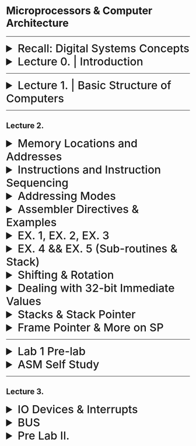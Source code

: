 
# Microprocessors & Computer Architecture

---


<details>
  <summary style="font-size: 30px; font-weight: 500; cursor: pointer;">Recall: Digital Systems Concepts</summary>
  

  Multiplexer, Adders (Half & Full)
  Transistors, Flip Flops, Latches

  General information about registers

</details>


<details>
  <summary style="font-size: 30px; font-weight: 500; cursor: pointer;">Lecture 0. | Introduction</summary>
  
## Basic Info & Textbook :
**Computer Organization and Embedded Systems, 6th Edition**
- Authors: Carl Hamacher, Zvonko Vranesic, Safwat Zaky, Naraig
Manjikian,
- Publisher: McGraw‐Hill , 2011

| Category    | Weight   |
|-------------|----------|
| Quizzes     | 10%      |
| Assignments | 10%      |
| Labs        | 15%      |
| Midterm     | 20%      |
| Final       | 45%      |

#### Quizzes:
• Lockdown browser will be used in quizzes.
• Expect a quiz every week. *(I will drop the lowest quiz mark)*
#### Tutorial Assignments:
• There will be assignment in almost every tutorial
#### Midterm:
• will be on **Oct. 4th** during the class time.
• No midterm deferral, marks will be added to the final exam

---

#### ** Course Overview: **

- Introduction to Computer Architecture:
    - CPU, ALU, I/O devices, Busses and Memory – RAM and ROM;
    - RISC vs. CISC architecture;
    - Assembly language programming using a microprocessor and the Hardware/Software Development Tool;
    - Register block and associated registers;
- Microcontroller systems: Interrupt, timer, memory, clock and reset generation
- Analog to Digital conversion (A/D) and Serial Communication Interface Systems.


---

| Week of  | Topic                               | Other Info                |
|----------|-------------------------------------|---------------------------|
| Sep. 05  | Introduction                        |                           |
| Sep. 11  | Basic Structure of Computers        |                           |
| Sep. 18  | Introduction to Microcontrollers    |                           |
| Sep. 25  | Instruction Set Architecture        |                           |
| Oct. 02  | Instruction Set Architecture Midterm| Midterm **( October. 4th )**    |
| Oct. 09  | Fall Study Week                     |                           |
| Oct. 16  | Basic Input/output                  |                           |
| Oct. 23  | Software                            |                           |
| Oct. 30  | Pipelining                          |                           |
| Nov. 06  | Memory Hierarchy                    |                           |
| Nov. 13  | Computer Arithmetic                  |                           |
| Nov. 20  | Serial Communication Interface Systems|                       |
| Nov. 27  | A/D converters, Review              |                           |


</details>

---

<details>
  <summary style="font-size: 30px; font-weight: 500; cursor: pointer;">Lecture 1. | Basic Structure of Computers</summary>

**Computers just add numbers, most important circuit in any given Computer System**

| Computer Types                      | Description |
|-------------------------------------------|----------------------------------------------------------------------------------------------------------------------------------------------------------------------------|
| **Embedded Computers**             | - Integrated into a larger device or system for monitoring and control of physical processes.<br> - Used for specific purposes, e.g., industrial automation, appliances, telecommunication, and vehicles. |
| **Personal Computers (PCs)**       | - Widespread use in homes, education, and offices.<br> - Support various applications: computation, document preparation, design, entertainment, communication, and internet browsing.<br><br> **Classifications:** Desktop, Workstation, Portable/Notebook. |
| **Servers and Enterprise Systems** | - Large computers shared by many users over networks.<br> - Host large databases and provide information processing for organizations.                                                          |
| **Supercomputers and Grid Computers** | - Offer highest performance, used in demanding computations (e.g., weather forecasting, engineering, science).<br> - Expensive and large.<br> - Grid computers are cost-effective, using distributed networked PCs and storage. |
| **Cloud Computing**                | - Users access distributed computing and storage resources via the internet.<br> - Operated as a utility, charging on a pay-as-you-use basis.                                               |

<br>

![MPCA](../static/mpca_1.png)

*Every Computer has a CPU *(Central Processing Unit)*

CPU's can have multiple cores.

### Functional Units
---
**Input:**

Computers accept coded information through input units.

*Example devices:* Keyboard, Trackpad, Mouse, Mic, Camera, Communication Lines (Network)

**Output:**

It's function is to send processed results, out to the world.


*Example devices:* Text & Graphical Displays, Printers, LCD Displays, LEDs

Some Devices provide Input & Ouput like *Touch Screen Displays*!

**Memory Unit:**

It's function is to storage programs and data

Stores data in flipflops **(1 flipflop = 1 bit)**

*Classes of Storage:*
- Primary Memory
- Cache Memory
- Secondary Memory

### Classes of Storage (explained):

**Interconnection Network**

The actual "Flow" of how data is working to preform operations.

**Primary (Main) memory**

Main Memory (RAM), after you turn it off, flipflops will loose their contents.


**Cache Memory**

It is an adjunct to main memory to facilitate high instruction execution rate.

It is a smaller faster RAM unit that is used to hold sections of a program that are currently being executed, along with any associated data.

Cache is tightly coupled with the processor and is usually contained on the
same integrated‐circuit chip

- *Speeds up Processing, Speeds up READ/WRITE*
- *Cache takes small amount of Data from RAM, and uses it for the CPU's current task*

**Secondary Memory**

External Storage (Hard-Disk) usually an SSD now.


**Arithmetic and Logic Unit (ALU):**

Does Additional, has `add`
Does Multiplication, has `mul`

Does Logic Other Operations *(bit-shift, jump)*

**Control Unit:**

ALU & Control Unit make up the processor

It's function is to "Control" everyone, Oh this needs an addition? Give it to the Adder!

**Relies on timing** heavily! Programs need to be ran in order to work properly.


**Processor is composed of:**
- Arithmetic and Logic circuits
- Timing and control circuits
- Registers

**NOTE:** Processors don't deal with the RAM Directly, they just interact with the *Cache Memory* which is constantly being pulled from RAM

Cache gets stored into Registers on CPU *(known as Processor Registers)*

---

### Basic Operational Concepts

![MPCA_3](../static/MCPA_3.png)

- Hardware, Lowest Level, can't operation without system Software

- Systems Software, Utilities that are really commonly used so the developper doesn't have to define every fn. *(Keyboard Inputs, STD IN, STD OUT, etc...)*

- Applications Software, the programs you write, to solve specific problems... *(Ontop of the Systems Software)*


#### Instructions and Programs:

An **instruction** specifies an operation & the location of it's data operands.

A **32-bit** word typically holds one encoded instruction.

---

![MPCA4](../static/MCPA_4.png)

Just for `C = A + B`

Load R2 (Register 2), A *Loads in 32-bits from Address A, 4 bytes*
Load R3 (Register 3), B *Loads in 32-bits from Address B, 4 bytes*

ADD R4 (Register 4), than adds R2 & R3 *With Addition, you activate the "Adder" circuit, and you'll get a result in temporary Register*

STORE R4 (Register 4) *Store the actual memory to Address C*

**LOAD** > Load from Memory
**STORE** > Store to Memory

Here we assumed that **A** & **B** where already loaded in, that's why we are just "Loading" it in.

---

![MPCA](../static/MCPA_5.png)

**Program Counter (PC)** : Has the Address of the Instruction to be ran Next. Since it's sequentially going down the list of Instructions.

**Instruction Register (IR)** : Holds the current Instruction(s), The IR is connected to all the Control Circuitry *(MUX, Adders, etc...)*

**Control circuits** and the arithmetic and logic unit (ALU) fetch and execute
instructions

**The processor-memory interface** is a circuit which manages the transfer of data between the main memory and the processor

**Registers** are Hyper-specific parts of the CPU, whereas the **Cache** Just takes in Memory from the RAM, for Quick Access.

---

#### I/O Devices with CPU

Alot of I/O Devices have specific **Interrupt-Service Routine**

It acts very similar as the essential *Read* / *Write* Operations, the different is Interrupts; When is stuff actually being pressed, or clicked.

These **Interrupt Service Routines** are usually proprietary systems, that's why we need Hardware Drivers for some I/O Devices 

---

#### Number Representation and Arithmetic Operations




</details>

---
## Lecture 2. 


<details>
<summary style="font-size: 30px; font-weight: 500; cursor: pointer;">Memory Locations and Addresses</summary>

- Memory consists of many **Millions** of cells
- Each cell holds **1 bit** of information. *(HI or LOW)*
- Memory size set by **k** (number of address bits)
- A "word" is a group of **n** bits
  - Word Length can be **16** to **64** bits.

**Memory** is a collection of consecutive words of the size specified by the Word Length.

Each Memory **byte** has distinct address

![MPCA_2](../static/MPCA_2.png)

Numbers **0** to **2^k − 1** are used as addresses
for successive locations in the memory.

Data is sent to Memory via an **ADDRESS BUS** Which is a Multiplexer (MUX) with **n** inputs.

Some Processors are 32bit, meaning each **Word Length** is 32 bits

**BYTE** : 8 bit
**Word** : ranges from 16 to 64 bits

Address Assignments per byte *( byte-adressable )*

![m10](../static/mpca_10.png)

#### Big & Little Endian Addressing:

**Big Endian** addressing; assigns lower addresses to more significant *(leftmost)* bytes of word.

**Little Endian** addressing; assigns lower addresses to less significant *(right-most)* bytes of word.

`450` in Binary: `0b111000010` (Length: 9 bits)

HIGHER ORDER BYTE: `00000001`
LOWER ORDER BYTE: `11000010`

![m11](../static/mpca_11.png)

**NOTE** here `x000001C2` is stored in Big Endian in Memory

![m12](../static/mpca_12.png)

#### Word Alignment:
- Number of bytes per word is normally a power of 2
- Word locations have aligned addresses if they begin at byte addresses that are multiples of the number of bytes in a word
![m13](../static/mpca_13.png)

#### Memory Operations

- In a computer, both the instructions that tell the program what to do and the data that the program works with are stored in the memory.

- When the computer wants to carry out an instruction, it needs to bring the part of memory that holds that instruction into the processor.

- Similarly, if the computer needs to work with data or store results, it has to move that data between the memory and the processor.

There are two main operations that involve the memory:
  - **Read**: This is when the computer retrieves information from the memory.
  - **Write**: This is when the computer puts information into the memory.

---

**Read Operation: Three Steps (Using Specified Registers)**

1. Load the address into the Memory Address Register (MAR).
2. Issue a read control signal ("0") by the CPU.
3. After the memory delay, load the word into the Memory Data Register (MDR).

**Example:**

Suppose you have a computer program that needs to read a value from memory. Let's say you want to read the value at memory address 1000.

   - Load 1000 into the Memory Address Register (MAR).
   - CPU sends a read control signal ("0").
   - After a short delay, the value stored at memory address 1000 is loaded into the Memory Data Register (MDR).

**Write Operation: Three Steps (Using Specified Registers)**

1. Load the new word into the Memory Data Register (MDR) by the CPU, and also load the address where the word should be stored into the Memory Address Register (MAR).
2. Issue a write control signal ("1") by the CPU.
3. After the memory delay, store the word from the MDR into the desired location in memory.

**Example:**

Let's say you want to write the value 42 into memory address 2000 in your computer's memory.

   - Load 42 into the Memory Data Register (MDR) and load 2000 into the Memory Address Register (MAR).
   - CPU sends a write control signal ("1").
   - After a short delay, the value 42 is stored at memory address 2000 in the computer's memory.

</details>

<details>
  <summary style="font-size: 30px; font-weight: 500; cursor: pointer;">Instructions and Instruction Sequencing</summary>

- Tasks like Adding two numbers, Testing for conditionals, I/O (keyboard input, screen output)

- Computer must be able to do four types of operations; 
  - Data Transfer between memory and processor registers
  - Arithmetic and logic operations on data
  - Program sequencing and control
  - I/O transfers

### Register Transfer Notation (RTN)

* RTN is used to describe hardware-level data transfers and operations
* Possible locations that may be involved in such transfers are:
  * Memory locations
  * Processor registers
  * Registers in the I/O subsystem
* We identify such locations symbolically with convenient names such as:
  * Names that represent the addresses of memory location may be LOC, PLACE, A, or VAR2
  * Predefined names for the processor registers may be R0, R1, ...
  * Registers in the I/O subsystem may be identified by names such as DATAIN or OUTSTATUS

* Use [...] to denote contents of a location
* Use ← to denote transfer to a destination
  * Example: R2 ← [LOC]
    * Transfer from LOC in memory to register R2
* RTN can be extended to also show arithmetic operations involving locations
  * Example: R4 ← [R2] + [R3]
    * Add the contents of registers R2 and R3, place the sum in register R4
* Right-hand expression always denotes a value
* Left-hand side is the name of the location where the value to be placed.
* The words “transfer” and “move” mean “copy”
  * Transferring data from a source location A to a destination location B means that the contents of location A are read and then written into location B.
  * In this operation, only the contents of the destination will change.
Instructions and Instruction Sequencing

#### Assembly-Language Notation

  * It is needed to represent machine instructions and programs
  * It is called Assembly language
  * Example: the assembly-language instructions are:
    * Load R2, LOC → R2 ← [LOC]
    * Add R4, R2, R3 → R4 ← [R2] + [R3]
  * An instruction specifies the desired operation and the operands that are involved
  * Examples in this chapter will use English words for the operations (e.g., Load, Store, and Add). This helps emphasize fundamental concepts
  * Commercial processors use mnemonics, usually abbreviations (e.g., LD, ST, and ADD)
  * Mnemonics differ from processor to processor

---

Lec 2 ; Page. 16+ TODO
</details>


<details>
  <summary style="font-size: 30px; font-weight: 500; cursor: pointer;">Addressing Modes</summary>
  
  Processor Formats

  ![MPL_IJR](../static/MCPA_IJR.png)


## Autoincrement Mode:

- This addressing mode is similar to the **register indirect addressing mode** in that the effective address of the operand is the content of a register, which we can term the _autoincrement register_.
- However, the content of the autoincrement register is automatically incremented after accessing the operand.
- **Example**: Load register `Ri` with the operand whose address is the content of register `Rauto`. After loading the operand into register `Ri`, the content of register `Rauto` is incremented (pointing to the next item in a list of items).
 
 **Pseudo-Instruction**
  `LOAD Ri, (Rauto)+`

**NIOS II Equivalent**
```assembly
    ldw   r3, 0(r4)       # Load word from address in r4 to r3
    addi  r4, r4, 4       # Increment r4 to point to the next word
```


  ---


</details>

<details>
  <summary style="font-size: 30px; font-weight: 500; cursor: pointer;">Assembler Directives & Examples</summary>


### The commands in brackets at NIOS II Specific

---

1. **ORIGIN (.org):** This directive defines where in the memory to place the instructions that follow.

2. **RESERVE (.skip):** This directive declares that a memory block of a certain size is reserved for data.

3. **DATAWORD (.byte, .hword, .word):** This informs the assembler to assign values to certain words.

4. **EQU (.equ):** This directive associates a name with a constant value.

5. **END (.end):** This tells the assembler that this is the end of the source program.


Example Directives in NIOS 2
```asm
.global _start

.org 0x100          ; Starting address in memory, for proceeding instructions to be stored at
_start:

.equ CONST_VALUE, 10 ; Associate the name CONST_VALUE with the value 10

load    r1, CONST_VALUE  ; Load the constant value into r1

.byte   'A', 'B'        ; Store bytes
.hword  0xABCD          ; Store half-word (2 bytes)
.word   0xDEADBEEF      ; Store word (4 bytes)

.skip   4               ; Reserve 4 bytes in memory

.end                   ; End of the source program
```

### General Assembler Directive Notes:

**_start: Label**
The _start: is a label. In assembly (and other programming contexts), labels are used to name locations in the code so that they can be referred to elsewhere, such as from branch or jump instructions.

In many assembly programs, especially those intended to be standalone (not part of a larger operating system or application), _start is a conventional name for the starting point of the program's execution. When the program is loaded into memory and executed, execution will start at this _start label. If you've worked with other systems or languages, it's analogous to the **main()** function in languages like C or C++.

</details>

<details>
  <summary style="font-size: 30px; font-weight: 500; cursor: pointer;">EX. 1, EX. 2, EX. 3</summary>

# Example 1

  ![mcpaex1](../static/MCPA_EX1.png)
  ![mcpaex10](../static/MCPA_EX1_0.png)
---
# Example 2
  ![mcpaex2](../static/MCPA_EX2.png)
  ![MCPA_EX2_0](../static/MCPA_EX2_0.png)

  **Under the line**, I wrote some basic Pseudo-code for this Example, it helped me understand the functionality
</details>


<details>
  <summary style="font-size: 30px; font-weight: 500; cursor: pointer;">EX. 4 && EX. 5 (Sub-routines & Stack)</summary>
 
# Example 4

  ![mcpaex4](../static/MCPA_EX4.png)
  ![mcpaex41](../static/MCPA_EX4_1.png)
---
# Example 5

  ![mcpaex5](../static/MCPA_EX5.png)
  ![mcpaex51](../static/MCPA_EX5_1.png)


**Note | Link Register**

When a subroutine *(function)* is called, the address of the instruction immediately following the subroutine call instruction is pushed onto the ***call stack**, and the program counter **(PC)** is set to the address of the subroutine's entry point.

Inside the subroutine, the *Link Register* is often used to store the return address, which is the address of the instruction to resume execution after the subroutine finishes.

When the subroutine is ready to return, it loads the value from the *Link Register* into the PC, effectively jumping back to the instruction following the original subroutine call.

**Upon Multiple Sub-Routine Calls** The Link Register deals with the stack, to know the Callback Order *(First SUB1 was called, then SUB2, so return to Address `0x9A` for SUB2, now that SUB1 is done, return to `0x11`)*

</details>

<details>
  <summary style="font-size: 30px; font-weight: 500; cursor: pointer;">Shifting & Rotation</summary>




  ---
  ### Digit Packing Example (With Logical Shift Left)

  ![MCPA_dp](../static/MCPA_dp.png)

</details>

<details>
  <summary style="font-size: 30px; font-weight: 500; cursor: pointer;">Dealing with 32-bit Immediate Values</summary>

  **Immediate** and **Absolute** modes in RISC-style cpus restrict operand size to 16 bits.
  Therefore; 32-bit value can't be given explicitly in a single instruction, as it can't fit it...

  ### How do we do it then?
  To construct 32-bit immediate values or addresses, use two instructions in sequence:

  ![MCPA_32bit](../static/MCPA_32bit.png)

</details>



<details>
  <summary style="font-size: 30px; font-weight: 500; cursor: pointer;">Stacks & Stack Pointer</summary>
</details>

<details>
  <summary style="font-size: 30px; font-weight: 500; cursor: pointer;">Frame Pointer & More on SP</summary>

**Stack Pointer** Moves arround alot, you add an item to stack, SP is now -4 bytes above...
 - Always points to the top of the stack *(Lowest Address on Stack)*
 
**Frame Pointer** Is usually static within the context of a single procedure call
 -  Can access things with *Frame Pointer* that have a consistent offset.

</details>

---

<details>
  <summary style="font-size: 30px; font-weight: 500; cursor: pointer;">Lab 1 Pre-lab</summary>

  https://cpulator.01xz.net/

  **Your preparation should include the following:**
  Derive the machine code representation for the instruction `blt r7, r8, LOOP`:

  ![mpl_1](../static/MPL_1.png)

  Looks like a Branch Statement that checks **branch if less than (signed)** checks if a signed number is lesser than another signed number.

  If the value in `r7` is less than the value in `r8` *(signed comparison)*, then the program will branch to the label **LOOP**.
</details>

<details>
  <summary style="font-size: 30px; font-weight: 500; cursor: pointer;">ASM Self Study</summary>

NIOS II - First Program

```s
.global _start

.org 400
_start:
    movia r2, data     # Load the address of 'data' into r2
	ldb r3, 0(r2) # Load Length of Array (Byte) into r3
	addi r20, r0, 1 #Set some register to 1 so I can compare in the Loop XD
	
	muli r6, r3, 4
	
    add   r4, r2, r6   # Add the value in r6 to the address in r2
	add r5, r0, r0 #I'm kind of just tryna clear r5
	
	
loop:
	ldw  r10, 0(r4)   # Load the word value pointed by r4 into r10
	subi r3, r3, 1 #Decrement Immediate R3
	subi r4, r4, 4
    bge r3, r20, loop # If r3 is greater or equal, branch to 'loop'

.org 1000
data:   
.byte 7 
.skip 3
.word 4,5,3,6,1,8,2

.end
```

This program would just decrement r3 till it was Greater or Equal to r20 (value 1)
- Every iteration it also sets r10 to whatever's next in the list, it iterates backwards from n to 0, therefore 2 is set first, then 8, and so on...

---

</details>

---

## Lecture 3.

<details>
  <summary style="font-size: 30px; font-weight: 500; cursor: pointer;">
  IO Devices & Interrupts
  </summary>

## Accessing I/O Devices

Computers can exchange both digital and analog data with various devices.

### Input Sources:
- Sensor switch
- Digital camera
- Microphone
- Fire alarm
- Analog-to-Digital Converter

### Output Methods:
- Display on monitor
- Sound to speaker
- Digital commands (e.g., controlling motors or robots)
- Digital-to-Analog Converter

---

## Interconnection in Computer Systems

Computer components communicate via an **Interconnection network**:
- Enables transfer of data between processor, memory, and I/O devices.
- Concepts of memory access and address spaces are applicable here.

  ![mcpaio1](../static/MCPA_IO_1.png)

---

## Signaling Protocol for I/O Operations

### Output Process:
1. Processor sends the first character to the display.
2. Processor waits for a signal from the display to send the next character.
3. This process repeats for each character.

### Input Process:
1. Processor waits for a signal indicating a keypress.
2. Once signaled, the processor reads the binary code for the character from the I/O register associated with the keyboard.

### Keyboard Mechanics:
- Generates a binary code corresponding to the key pressed.
- Assumes use of ASCII code where each character code occupies one byte.
- **KBD_DATA**: Address label of 8-bit register holding the generated character.
- **KIN**: Flip-flop in the 8-bit status register (KBD_STATUS) indicates a keypress.
- Processor checks **KIN** to determine when a character code is in **KBD_DATA**.
- Checking **KIN** is referred to as the processor "polling" the I/O device.

### Display Mechanics:
- Contains an 8-bit register called **DISP_DATA** for receiving characters.
- Uses a status flag **DOUT** in **DISP_STATUS** to indicate readiness to receive the next character.


---
### Program-Controlled I/O
Program-controlled I/O is a method where the processor is actively involved in managing I/O operations. Two code examples, one in RISC-style and another in CISC-style, demonstrate how to read characters from the keyboard and display them on the screen.

### RISC-Style I/O Program:

In the RISC-style program, a loop continuously checks the status of the keyboard and display devices.
It uses instructions like LoadByte, And, and Branch to read and display characters.
The processor remains busy waiting for I/O devices, which can be inefficient.

### CISC-Style I/O Program:

The CISC-style program directly transfers characters from the keyboard to memory and from memory to the display.
Instructions like MoveByte and CompareByte are used.
The program is more efficient because it performs I/O operations directly with memory and uses a special instruction to check the state of I/O devices.
Interrupts
The text briefly mentions interrupts as an alternative to program-controlled I/O. Interrupts are a mechanism where the processor can be interrupted by external events, such as I/O device signals or timer events. When an interrupt occurs, the processor temporarily suspends its current task, saves its state, and jumps to an interrupt service routine to handle the event.

Interrupts can help avoid wasting processor time in wait loops, as seen in program-controlled I/O. Instead of actively polling devices, the processor can respond to events as they happen, making the system more efficient and responsive.

In summary, program-controlled I/O methods involve continuous processor involvement in I/O operations, which can be inefficient. Interrupts provide an alternative approach, allowing the processor to respond to events as they occur, making the system more efficient and responsive.

###polling 
refers to the process of checking the status or condition of a device or input source at regular intervals. In the context of I/O operations, polling involves actively and repeatedly checking the status of an input device, like the keyboard in the example you provided, to determine if there is data or an event to be processed. This is typically done using conditional checks, such as checking the state of flags or status registers, like the "KIN" flag in the "KBD_STATUS" register in your example, to see if they indicate that new data is available.

**Polling** can be resource-intensive because it requires the processor's constant attention, potentially wasting processing time when there's nothing to process.

Interrupts, as an alternative approach, provide a more efficient way of handling I/O. Instead of polling, interrupts allow the processor to be notified by the device when it has data or an event to process. This way, the processor is only active when there's actual work to be done, and it can efficiently respond to 
events as they occur, rather than repeatedly checking the device's status.

**Vector Table ?**



---

### The ASM Process:
![MCPA_asmp](../static/MCPA_asmp.png)

**Compiler** Translates High Level Language (C/C++/Java) into assembly source files. 

**Assembler** Translates source files (*asm files*) into Object Files.

**Linker** Combines all object files & libraries into a single main Object Program.

**Loader** Loads everything into Memory.

**Debugger** Can indentify errors for the programmer during execution. *(GDB for ex.)*



</details>

<details>
  <summary style="font-size: 30px; font-weight: 500; cursor: pointer;">
  BUS
  </summary>

 ### BUS : B.inary U.nit S.ystem

  - Used to transfer data among the processor, memory, and I/O devices.
  - The most common interconnection network called a bus.

 ### A Single-Bus System (Serial Bus)

  - Only one source/destination pair of units can use the single bus to transfer data at any one time.
  - It consists of three sets of lines used to carry address, data, and control signals.
  - Used for Long Communication, slow asf tho

  **1 or multiple lane Bus'es, 1 or more wires**

**Parallel Bus**
  - Uses Multiple Lanes *(Especially transmittion memory address for ex.)*

**Multiplexers are used to transfer larger data over small n. lanes**

*Splits 32 bit value, and transfers 16 bit every clock cycle*

![MCPA_asmp](../static/MCPA_MUX_11.png)
![MCPA_asmp](../static/MCPA_MUX_12.png)

### I/O Interface for an Input Device
- Processor sends an address that's checked by all devices on the bus.
- Matching address device responds (Read/Write).
#### Bus Protocol
- Requires control signals *(e.g., R/W line)*.
- Must know when to check address and manage data.

---

## SYNC vs. ASYNC BUS

### Synchronous Bus
- Devices use a control line named bus clock for timing.
- **Delays will occur from:**
  - By bus drivers updating address or data lines.
  - When data propagating along the bus.
  - Receivers need setup time to accurately get data.

![MCPA_asmp111](../static/MCPA_bus_sync.png)
![MCPA_asmp111111](../static/MCPA_bus_sync_1.png)

Delays are inherent in this setup. When data or address information is updated by the bus drivers, there's an inherent delay. Moreover, as data travels along the bus, it incurs propagation delay due to the physical characteristics of the bus. Lastly, receivers on the bus need a certain setup time to ensure they correctly capture and process incoming data. This setup time is crucial to guarantee data integrity and prevent errors in data capture.

### Async Bus 

Asynchronous buses are pivotal in systems with devices operating at different speeds. They:

- Allow for flexibility in design as components don't need to operate at a unified speed.
- Prevent data loss or corruption during transmission.
- Enhance overall system efficiency by ensuring seamless communication between the master and slave devices.

Good video on ASYNC BUS
![vid](https://youtu.be/VSoqiGwCd-Q)

- Doesn't use Clock, rather a "Handshake"
- Waits for an **ON** Masters Ready Signal

**Handshake Protocol:** Facilitates communication between the master and the slave devices.
**Timing:** Adjusts automatically to accommodate delays.
**Data Transfer Signals:** Utilizes two main interlocked signals - Master-ready and Slave-ready.
**Processor Action:** The processor waits for the device interface to respond before initiating the next action

#### Handshaking 
- In the realm of digital electronics, devices need to establish a common understanding before data transfer. This is done using the handshake protocol.
- It ensures that data is transmitted and received correctly, even if both devices operate at different speeds.

#### Timing Adjustments
- Different devices might process data at varying speeds. Asynchronous buses can handle these differences by adjusting timings automatically.
- It ensures seamless data transfer without the need for both devices to operate at the same speed.

#### Data Transfer Signals
`Master-Ready` and `Slave-ready` signals indicate when the master device is ready to send data and when the slave device is ready to receive data.
- These signals ensure that data is not lost or corrupted during transmission. *(Important upon data transfer)*

#### Processor Action
- For efficient operation, the processor waits for the device *(like memory or I/O device)* to be ready before taking the next step. This avoids potential clashes and data loss.

**Example:** Consider a person (the processor) handing over boxes to a conveyor belt (the device). The person will wait for the conveyor to be clear before placing the next box.

![MCPA_asmp111111](../static/MCPA_bus_async.png)

---

### BUS Arbitration

**Purpose:** Bus arbitration is about deciding which of the multiple devices gets control of the bus when multiple devices want to communicate. This is crucial in systems where multiple devices might need to use a shared communication bus.

**Operation:** A device that wants to use the bus sends a Bus Request (BR).
The controller, after considering all requests, grants access using the Bus Grant (BG) signal. The granted device can then use the bus for communication.
There can be different arbitration schemes like priority-based, round-robin, etc.

**Example:** Think of it as multiple people wanting to speak on a shared microphone. They signal (BR) when they want to speak. An organizer decides who gets to speak next and gives them the microphone (BG). Only the person with the microphone can speak at that moment.

*ASYNC BUS VS. ARBITER*, while both asynchronous bus operation and arbitration involve coordination for communication, they serve different needs. An asynchronous bus is about coordinating timing for data transfer between two devices, while arbitration is about deciding which device gets to use the shared bus when there are multiple contenders.

![MCPA_asmp111111](../static/MCPA_arbiter.png)

![MCPA_asmp111111](../static/mcpa_arbiter_1.png)

In this analogy, the arbiter's role is to ensure that both microphones *(masters 1 & 2)* get alternating opportunities to be heard *(transmit data)* without overlapping or causing conflict.


**I/O Interconnection Standards**

Other companies can follow standards, and we can connect them to our Boards

*Example* USB, Universal Serial Bus 

![usb](../static/MPCA_usb.png)


**ROM** Will be explained later *(Impl details)*
- Tells the processor some info about the device (Interrupts, Type of Bus, Peripherals)

**PCI** Bus
- Connects the main components of computer system *(CPU, Memory, Ethernet)*
- How the Processor identifies every device connect to it
*Plug and Play*

![pci](../static/MPCA_pci.png)

# PCIexpress

- **Serial Point-to-point connections** with one or more switches forming a tree.
- **Root complex** provides high-speed ports for memory and other devices.

## I/O interconnection standards

- **PCIe links**
    - The basic connection is called a lane.
    - A lane consists of two twisted-pairs or optical lines for each direction of transmission.
    - **The data rate is 2.5 Gb/s** in each direction.
    - A connection to a device (link) may use up to 16 lanes. **Up to 252 GBps (PCIe 6.0)**
    - The PCIe protocols are **fully compatible with PCI**,

![pcie](../static/MPCA_pci.png)


---
</details>



<details>
  <summary style="font-size: 30px; font-weight: 500; cursor: pointer;">
  Pre Lab II.
  </summary>

  

</details>